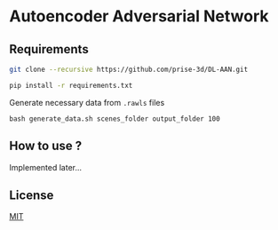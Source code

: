 # Autoencoder Adversarial Network

## Requirements

```bash
git clone --recursive https://github.com/prise-3d/DL-AAN.git
```

```bash
pip install -r requirements.txt
```

Generate necessary data from `.rawls` files
```
bash generate_data.sh scenes_folder output_folder 100
```

## How to use ?

Implemented later...

## License

[MIT](LICENSE)
